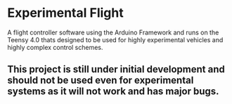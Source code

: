 # Experimental Flight
A flight controller software using the Arduino Framework and runs on the Teensy 4.0 thats designed to be used for highly experimental vehicles and highly complex control schemes.
## This project is still under initial development and should not be used even for experimental systems as it will not work and has major bugs.
